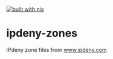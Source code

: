 [![built with nix](https://builtwithnix.org/badge.svg)](https://builtwithnix.org)

# ipdeny-zones
IPdeny zone files from www.ipdeny.com

